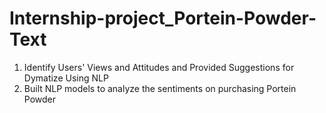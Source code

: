 # Internship-project_Portein-Powder-Text
1. Identify Users' Views and Attitudes and Provided Suggestions for Dymatize Using NLP
2. Built NLP models to analyze the sentiments on purchasing Portein Powder
